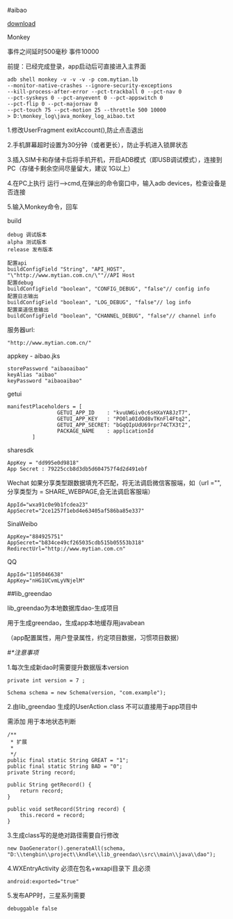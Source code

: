 #aibao

[download](http://fir.im/5xv4)

Monkey

事件之间延时500毫秒 事件10000

前提：已经完成登录，app启动后可直接进入主界面
    
    adb shell monkey -v -v -v -p com.mytian.lb 
    --monitor-native-crashes --ignore-security-exceptions 
    --kill-process-after-error --pct-trackball 0 --pct-nav 0 
    --pct-syskeys 0 --pct-anyevent 0 --pct-appswitch 0 
    --pct-flip 0 --pct-majornav 0 
    --pct-touch 75 --pct-motion 25 --throttle 500 10000 
    > D:\monkey_log\java_monkey_log_aibao.txt 
    
1.修改UserFragment exitAccount(),防止点击退出
    
2.手机屏幕超时设置为30分钟（或者更长），防止手机进入锁屏状态

3.插入SIM卡和存储卡后将手机开机，开启ADB模式（即USB调试模式），连接到PC（存储卡剩余空间尽量留大，建议 1G以上）

4.在PC上执行 运行—>cmd,在弹出的命令窗口中，输入adb devices，检查设备是否连接

5.输入Monkey命令，回车
  
build

    debug 调试版本
    alpha 测试版本
    release 发布版本
    
    配置api
    buildConfigField "String", "API_HOST", "\"http://www.mytian.com.cn/\""//API Host 
    配置debug
    buildConfigField "boolean", "CONFIG_DEBUG", "false"// config info
    配置日志输出
    buildConfigField "boolean", "LOG_DEBUG", "false"// log info
    配置渠道信息输出
    buildConfigField "boolean", "CHANNEL_DEBUG", "false"// channel info

服务器url:

    "http://www.mytian.com.cn/"

appkey - aibao.jks

    storePassword "aibaoaibao"
    keyAlias "aibao"
    keyPassword "aibaoaibao"
    
getui
    
    manifestPlaceholders = [
                    GETUI_APP_ID    : "kvuUWGiv0c6sHXaYA8JzT7",
                    GETUI_APP_KEY   : "PO0la0IdOd8vTKnFl4Ftq2",
                    GETUI_APP_SECRET: "bGqQIpUdU69rpr74CTX3t2",
                    PACKAGE_NAME    : applicationId
            ]
    
sharesdk

    AppKey = "dd995e0d9818"
    App Secret : 79225ccb8d3db5d604757f4d2d491ebf
    
Wechat  如果分享类型跟数据填充不匹配，将无法调启微信客服端，如（url ="",分享类型为 = SHARE_WEBPAGE,会无法调启客服端）

    AppId="wxa91c0e9b1fcdea23"
    AppSecret="2ce1257f1ebd4e63405af586ba85e337"

SinaWeibo 
    
    AppKey="884925751"
    AppSecret="b834ce49cf265035cdb515b05553b318"
    RedirectUrl="http://www.mytian.com.cn"
    
QQ

    AppId="1105046638"
    AppKey="nHG1UCvmLyVNjelM"

##lib_greendao

lib_greendao为本地数据库dao-生成项目

用于生成greendao，生成app本地缓存用javabean 

（app配置属性，用户登录属性，约定项目数据，习惯项目数据）


#*\*注意事项*

1.每次生成新dao时需要提升数据版本version

    private int version = 7 ;

    Schema schema = new Schema(version, "com.example");

2.由lib_greendao 生成的UserAction.class 不可以直接用于app项目中 

需添加 用于本地状态判断

    /**
     * 扩展
     *
     */
    public final static String GREAT = "1";
    public final static String BAD = "0";
    private String record;

    public String getRecord() {
        return record;
    }

    public void setRecord(String record) {
        this.record = record;
    }

3.生成class写的是绝对路径需要自行修改

    new DaoGenerator().generateAll(schema, "D:\\tengbin\\project\\kndle\\lib_greendao\\src\\main\\java\\dao");
    
4.WXEntryActivity 必须在包名+wxapi目录下 且必须

    android:exported="true"
    
5.发布APP时，三星系列需要

    debuggable false

 